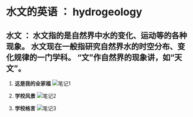 # **水文的英语** ： hydrogeology

## **水文** ： 水文指的是自然界中水的变化、运动等的各种现象。 水文现在一般指研究自然界水的时空分布、变化规律的一门学科。 “文”作自然界的现象讲，如“天文”。

1. **这是我的全家福**
![笔记1](LZY/images/1234.jpg)

2. **学校风景**
![笔记2](LZY/images/2345.jpg)

3. **学校格言**
![笔记3](LZY/images/3456.jpg)
